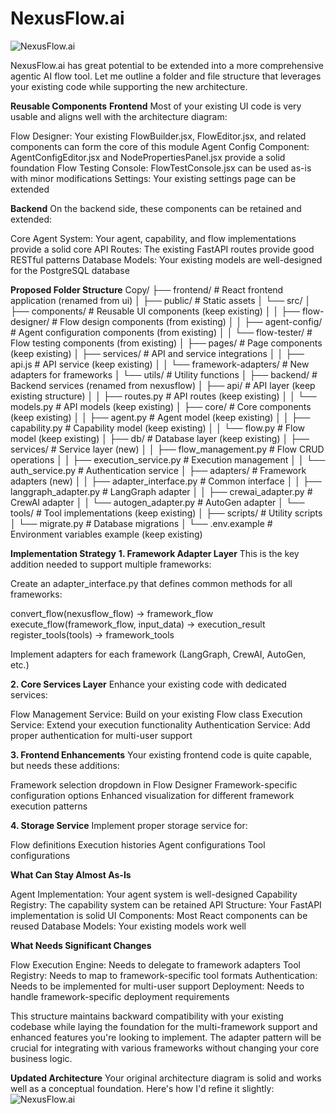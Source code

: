 # NexusFlow.ai

![NexusFlow.ai](docs/assets/logo.png)

NexusFlow.ai has great potential to be extended into a more comprehensive agentic AI flow tool. Let me outline a folder and file structure that leverages your existing code while supporting the new architecture.

**Reusable Components**
**Frontend**
Most of your existing UI code is very usable and aligns well with the architecture diagram:

Flow Designer: Your existing FlowBuilder.jsx, FlowEditor.jsx, and related components can form the core of this module
Agent Config Component: AgentConfigEditor.jsx and NodePropertiesPanel.jsx provide a solid foundation
Flow Testing Console: FlowTestConsole.jsx can be used as-is with minor modifications
Settings: Your existing settings page can be extended

**Backend**
On the backend side, these components can be retained and extended:

Core Agent System: Your agent, capability, and flow implementations provide a solid core
API Routes: The existing FastAPI routes provide good RESTful patterns
Database Models: Your existing models are well-designed for the PostgreSQL database

**Proposed Folder Structure**
Copy/
├── frontend/                     # React frontend application (renamed from ui)
│   ├── public/                   # Static assets 
│   └── src/
│       ├── components/           # Reusable UI components (keep existing)
│       │   ├── flow-designer/    # Flow design components (from existing)
│       │   ├── agent-config/     # Agent configuration components (from existing)
│       │   └── flow-tester/      # Flow testing components (from existing)
│       ├── pages/                # Page components (keep existing)
│       ├── services/             # API and service integrations
│       │   ├── api.js            # API service (keep existing)
│       │   └── framework-adapters/  # New adapters for frameworks
│       └── utils/                # Utility functions
│
├── backend/                      # Backend services (renamed from nexusflow)
│   ├── api/                      # API layer (keep existing structure)
│   │   ├── routes.py             # API routes (keep existing)
│   │   └── models.py             # API models (keep existing)
│   ├── core/                     # Core components (keep existing)
│   │   ├── agent.py              # Agent model (keep existing)
│   │   ├── capability.py         # Capability model (keep existing)
│   │   └── flow.py               # Flow model (keep existing)
│   ├── db/                       # Database layer (keep existing)
│   ├── services/                 # Service layer (new)
│   │   ├── flow_management.py    # Flow CRUD operations
│   │   ├── execution_service.py  # Execution management 
│   │   └── auth_service.py       # Authentication service
│   ├── adapters/                 # Framework adapters (new)
│   │   ├── adapter_interface.py  # Common interface
│   │   ├── langgraph_adapter.py  # LangGraph adapter
│   │   ├── crewai_adapter.py     # CrewAI adapter
│   │   └── autogen_adapter.py    # AutoGen adapter
│   └── tools/                    # Tool implementations (keep existing)
│
├── scripts/                      # Utility scripts
│   └── migrate.py                # Database migrations
│
└── .env.example                  # Environment variables example (keep existing)

**Implementation Strategy**
**1. Framework Adapter Layer**
This is the key addition needed to support multiple frameworks:

Create an adapter_interface.py that defines common methods for all frameworks:

convert_flow(nexusflow_flow) -> framework_flow
execute_flow(framework_flow, input_data) -> execution_result
register_tools(tools) -> framework_tools


Implement adapters for each framework (LangGraph, CrewAI, AutoGen, etc.)

**2. Core Services Layer**
Enhance your existing code with dedicated services:

Flow Management Service: Build on your existing Flow class
Execution Service: Extend your execution functionality
Authentication Service: Add proper authentication for multi-user support

**3. Frontend Enhancements**
Your existing frontend code is quite capable, but needs these additions:

Framework selection dropdown in Flow Designer
Framework-specific configuration options
Enhanced visualization for different framework execution patterns

**4. Storage Service**
Implement proper storage service for:

Flow definitions
Execution histories
Agent configurations
Tool configurations

**What Can Stay Almost As-Is**

Agent Implementation: Your agent system is well-designed
Capability Registry: The capability system can be retained
API Structure: Your FastAPI implementation is solid
UI Components: Most React components can be reused
Database Models: Your existing models work well

**What Needs Significant Changes**

Flow Execution Engine: Needs to delegate to framework adapters
Tool Registry: Needs to map to framework-specific tool formats
Authentication: Needs to be implemented for multi-user support
Deployment: Needs to handle framework-specific deployment requirements

This structure maintains backward compatibility with your existing codebase while laying the foundation for the multi-framework support and enhanced features you're looking to implement. The adapter pattern will be crucial for integrating with various frameworks without changing your core business logic.

**Updated Architecture**
Your original architecture diagram is solid and works well as a conceptual foundation. Here's how I'd refine it slightly:
![NexusFlow.ai](docs/assets/logo.png)
